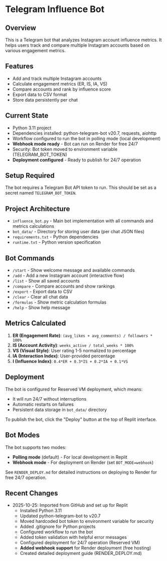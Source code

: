 # Telegram Influence Bot

## Overview
This is a Telegram bot that analyzes Instagram account influence metrics. It helps users track and compare multiple Instagram accounts based on various engagement metrics.

## Features
- Add and track multiple Instagram accounts
- Calculate engagement metrics (ER, IS, IA, VS)
- Compare accounts and rank by influence score
- Export data to CSV format
- Store data persistently per chat

## Current State
- Python 3.11 project
- Dependencies installed: python-telegram-bot v20.7, requests, aiohttp
- Workflow configured to run the bot in polling mode (local development)
- **Webhook mode ready** - Bot can run on Render for free 24/7
- Security: Bot token moved to environment variable (TELEGRAM_BOT_TOKEN)
- **Deployment configured** - Ready to publish for 24/7 operation

## Setup Required
The bot requires a Telegram Bot API token to run. This should be set as a secret named `TELEGRAM_BOT_TOKEN`.

## Project Architecture
- `influence_bot.py` - Main bot implementation with all commands and metrics calculations
- `bot_data/` - Directory for storing user data (per chat JSON files)
- `requirements.txt` - Python dependencies
- `runtime.txt` - Python version specification

## Bot Commands
- `/start` - Show welcome message and available commands
- `/add` - Add a new Instagram account (interactive flow)
- `/list` - Show all saved accounts
- `/compare` - Compare accounts and show rankings
- `/export` - Export data to CSV
- `/clear` - Clear all chat data
- `/formulas` - Show metric calculation formulas
- `/help` - Show help message

## Metrics Calculated
1. **ER (Engagement Rate)**: `(avg_likes + avg_comments) / followers * 100%`
2. **IS (Account Activity)**: `weeks_active / total_weeks * 100%`
3. **VS (Visual Style)**: User rating 1-5 normalized to percentage
4. **IA (Interaction Index)**: User-provided percentage
5. **I (Influence Index)**: `0.4*ER + 0.3*IS + 0.2*IA + 0.1*VS`

## Deployment
The bot is configured for Reserved VM deployment, which means:
- It will run 24/7 without interruptions
- Automatic restarts on failures
- Persistent data storage in `bot_data/` directory

To publish the bot, click the "Deploy" button at the top of Replit interface.

## Bot Modes
The bot supports two modes:
- **Polling mode** (default) - For local development in Replit
- **Webhook mode** - For deployment on Render (set `BOT_MODE=webhook`)

See `RENDER_DEPLOY.md` for detailed instructions on deploying to Render for free 24/7 operation.

## Recent Changes
- 2025-10-25: Imported from GitHub and set up for Replit
  - Installed Python 3.11
  - Updated python-telegram-bot to v20.7
  - Moved hardcoded bot token to environment variable for security
  - Added .gitignore for Python projects
  - Configured workflow to run the bot
  - Added token validation with helpful error messages
  - Configured deployment for 24/7 operation (Reserved VM)
  - **Added webhook support** for Render deployment (free hosting)
  - Created detailed deployment guide (RENDER_DEPLOY.md)

